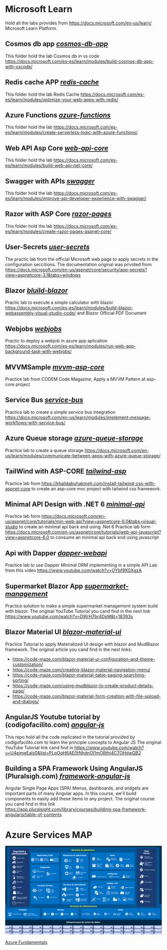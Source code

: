 # Microsoft Learn

Hold all the labs provides from https://docs.microsoft.com/en-us/learn/ Microsoft Learn Platform.

## Cosmos db app [**_cosmos-db-app_**](cosmos-db-app)

This folder hold the lab Cosmos db in vs code https://docs.microsoft.com/es-es/learn/modules/build-cosmos-db-app-with-vscode/

## Redis cache APP [**_redis-cache_**](redis-cache)

This folder hold the lab Redis Cache https://docs.microsoft.com/es-es/learn/modules/optimize-your-web-apps-with-redis/

## Azure Functions [**_azure-functions_**](azure-functions)

This folder hold the lab https://docs.microsoft.com/es-es/learn/modules/create-serverless-logic-with-azure-functions/

## Web API Asp Core [**_web-api-core_**](web-api-core)

This folder hold the lab https://docs.microsoft.com/es-es/learn/modules/build-web-api-net-core/

## Swagger with APIs [**_swagger_**](swagger)

This folder hold the lab https://docs.microsoft.com/es-es/learn/modules/improve-api-developer-experience-with-swagger/

## Razor with ASP Core [**_razor-pages_**](razor-pages)

This folder hold the lab https://docs.microsoft.com/es-es/learn/modules/create-razor-pages-aspnet-core/

## User-Secrets [**_user-secrets_**](user-secrets)

The practic lab from the official Microsoft web page to apply secrets in the configuration seccitions.
The documentation original was privided from https://docs.microsoft.com/en-us/aspnet/core/security/app-secrets?view=aspnetcore-3.1&tabs=windows

## Blazor [**_bluild-blazor_**](bluild-blazor)

Practic lab to execute a simple calculator with blazor https://docs.microsoft.com/es-es/learn/modules/build-blazor-webassembly-visual-studio-code/ and Blazor Official PDF Document

## Webjobs [**_webjobs_**](webjobs)

Practic to deploy a webjob in azure app aplication https://docs.microsoft.com/es-es/learn/modules/run-web-app-background-task-with-webjobs/

## MVVMSample [**_mvvm-asp-core_**](mvvm-asp-core)

Practice lab from CODEM Code Magazine, Apply a MVVM Pattern at asp-core project

## Service Bus [**_service-bus_**](service-bus)

Practice lab to create a simple service bus integration https://docs.microsoft.com/en-us/learn/modules/implement-message-workflows-with-service-bus/

## Azure Queue storage [**_azure-queue-storage_**](azure-queue-storage)

Practice lab to create a queue storage https://docs.microsoft.com/en-us/learn/modules/communicate-between-apps-with-azure-queue-storage/

## TailWind with ASP-CORE [**_tailwind-asp_**](tailwind-asp)

Practice lab from https://khalidabuhakmeh.com/install-tailwind-css-with-aspnet-core to create an asp-core mvc project with tailwind css framework.

## Minimal API Design with .NET 6 [**_minimal-api_**](minimal-api)

Practice lab form https://docs.microsoft.com/en-us/aspnet/core/tutorials/min-web-api?view=aspnetcore-6.0&tabs=visual-studio to create an minimal api back end using .Net 6
Practice lab form https://docs.microsoft.com/en-us/aspnet/core/tutorials/web-api-javascript?view=aspnetcore-6.0 to consume an minimal api back end using javascript

## Api with Dapper [**_dapper-webapi_**](dapper-webapi)

Practice lab to use Dapper Minimal ORM implementing in a simple API
Lab from this video https://www.youtube.com/watch?v=OYbf9XGXgzA

## Supermarket Blazor App [**_supermarket-management_**](supermarket-management)

Practice solution to make a simple supermarket management system build with blazor.
The original YouTube Tutorial you cand find in the next link https://www.youtube.com/watch?v=DWrH7br4DsM&t=18393s

## Blazor Material UI [**_blazor-material-ui_**](blazor-material-ui)

Practice Tutorial to apply Materialized UI design with blazor and MudBlazor framework. 
The original article you cand find in the next links: 
* https://code-maze.com/blazor-material-ui-configuration-and-theme-customization/
* https://code-maze.com/creating-blazor-material-navigation-menu/
* https://code-maze.com/blazor-material-table-paging-searching-sorting/
* https://code-maze.com/using-mudblazor-to-create-product-details-page/
* https://code-maze.com/blazor-material-form-creation-with-file-upload-and-dialogs/

## AngularJS Youtube tutorial by (codigofacilito.com) [**_angular-js_**](angular-js)

This repo hold all the code replicated in the tutorial provided by codigofacilito.com to learn the principle concepts to Angular JS
The original YouTube Tutorial link cand find in https://www.youtube.com/watch?v=U4ejmeEals0&list=PLpOqH6AE0tNhdnOl1mOBthj4C7OHdwQB2

## Building a SPA Framework Using AngularJS (Pluralsigh.com) [**_framework-angular-js_**](framework-angular-js)

Angular Single Page Apps (SPA) Menus, dashboards, and widgets are important parts of many Angular apps. In this course, we'll build components to easily add these items to any project.
The original course you cand find in this link https://app.pluralsight.com/library/courses/building-spa-framework-angularjs/table-of-contents


# Azure Services MAP

![Azure Map](services.png)

[Azure Fundamentals](https://docs.microsoft.com/es-es/learn/paths/azure-fundamentals/)
